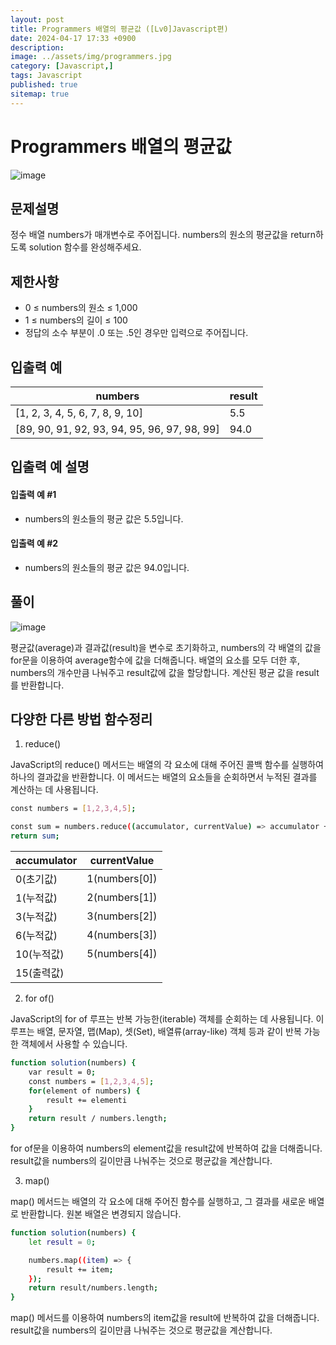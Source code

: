```yaml
---
layout: post
title: Programmers 배열의 평균값 ([Lv0]Javascript편)
date: 2024-04-17 17:33 +0900
description: 
image: ../assets/img/programmers.jpg
category: [Javascript,]
tags: Javascript 
published: true
sitemap: true
---
```



# Programmers 배열의 평균값

![image](https://github.com/gnlgk/gnlgk.github.io/assets/161431748/9e5e9f48-f87e-4875-82c6-63de7df42fab)

## 문제설명

정수 배열 numbers가 매개변수로 주어집니다. numbers의 원소의 평균값을 return하도록 solution 함수를 완성해주세요.

## 제한사항

* 0 ≤ numbers의 원소 ≤ 1,000
* 1 ≤ numbers의 길이 ≤ 100
* 정답의 소수 부분이 .0 또는 .5인 경우만 입력으로 주어집니다.

## 입출력 예

|numbers|result|
|---|---|
|[1, 2, 3, 4, 5, 6, 7, 8, 9, 10]|5.5|
|[89, 90, 91, 92, 93, 94, 95, 96, 97, 98, 99]|94.0|


## 입출력 예 설명

#### 입출력 예 #1

* numbers의 원소들의 평균 값은 5.5입니다.

####  입출력 예 #2

* numbers의 원소들의 평균 값은 94.0입니다.

## 풀이

![image](https://github.com/gnlgk/gnlgk.github.io/assets/161431748/d70e295f-e7f8-4592-add3-1dfcec74eeb1)

평균값(average)과 결과값(result)을 변수로 초기화하고, numbers의 각 배열의 값을 for문을 이용하여 average함수에 값을 더해줍니다. 배열의 요소를 모두 더한 후, numbers의 개수만큼 나눠주고 result값에 값을 할당합니다. 계산된 평균 값을 result를 반환합니다.

## 다양한 다른 방법 함수정리

1. reduce()

JavaScript의 reduce() 메서드는 배열의 각 요소에 대해 주어진 콜백 함수를 실행하여 하나의 결과값을 반환합니다. 이 메서드는 배열의 요소들을 순회하면서 누적된 결과를 계산하는 데 사용됩니다.

````bash
const numbers = [1,2,3,4,5];

const sum = numbers.reduce((accumulator, currentValue) => accumulator + currentValue, 0);
return sum;
````

|accumulator|currentValue|
|---|---|
|0(초기값)|1(numbers[0])|
|1(누적값)|2(numbers[1])|
|3(누적값)|3(numbers[2])|
|6(누적값)|4(numbers[3])|
|10(누적값)|5(numbers[4])|
|15(출력값)||

2. for of()

JavaScript의 for of 루프는 반복 가능한(iterable) 객체를 순회하는 데 사용됩니다. 이 루프는 배열, 문자열, 맵(Map), 셋(Set), 배열류(array-like) 객체 등과 같이 반복 가능한 객체에서 사용할 수 있습니다.

````bash
function solution(numbers) {
    var result = 0;
    const numbers = [1,2,3,4,5];
    for(element of numbers) {
        result += elementi
    }
    return result / numbers.length;
}
````

for of문을 이용하여 numbers의 element값을 result값에 반복하여 값을 더해줍니다. result값을 numbers의 길이만큼 나눠주는 것으로 평균값을 계산합니다.

3. map()

map() 메서드는 배열의 각 요소에 대해 주어진 함수를 실행하고, 그 결과를 새로운 배열로 반환합니다. 원본 배열은 변경되지 않습니다.

````bash
function solution(numbers) {
    let result = 0;

    numbers.map((item) => {
        result += item;
    });
    return result/numbers.length;
}
````

map() 메서드를 이용하여 numbers의 item값을 result에 반복하여 값을 더해줍니다. result값을 numbers의 길이만큼 나눠주는 것으로 평균값을 계산합니다.
